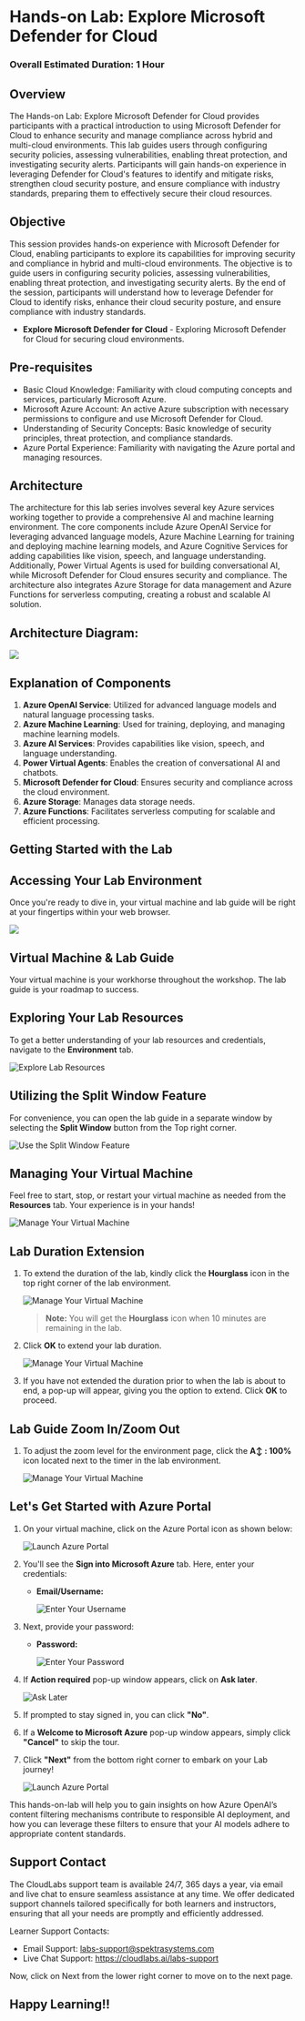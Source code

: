 # Hands-on Lab: Explore Microsoft Defender for Cloud

### Overall Estimated Duration: 1 Hour

## Overview
The Hands-on Lab: Explore Microsoft Defender for Cloud provides participants with a practical introduction to using Microsoft Defender for Cloud to enhance security and manage compliance across hybrid and multi-cloud environments. This lab guides users through configuring security policies, assessing vulnerabilities, enabling threat protection, and investigating security alerts. Participants will gain hands-on experience in leveraging Defender for Cloud's features to identify and mitigate risks, strengthen cloud security posture, and ensure compliance with industry standards, preparing them to effectively secure their cloud resources.

## Objective

This session provides hands-on experience with Microsoft Defender for Cloud, enabling participants to explore its capabilities for improving security and compliance in hybrid and multi-cloud environments. The objective is to guide users in configuring security policies, assessing vulnerabilities, enabling threat protection, and investigating security alerts. By the end of the session, participants will understand how to leverage Defender for Cloud to identify risks, enhance their cloud security posture, and ensure compliance with industry standards.

- **Explore Microsoft Defender for Cloud** - Exploring Microsoft Defender for Cloud for securing cloud environments.

## Pre-requisites

- Basic Cloud Knowledge: Familiarity with cloud computing concepts and services, particularly Microsoft Azure.
- Microsoft Azure Account: An active Azure subscription with necessary permissions to configure and use Microsoft Defender for Cloud.
- Understanding of Security Concepts: Basic knowledge of security principles, threat protection, and compliance standards.
- Azure Portal Experience: Familiarity with navigating the Azure portal and managing resources.

## Architecture
The architecture for this lab series involves several key Azure services working together to provide a comprehensive AI and machine learning environment. The core components include Azure OpenAI Service for leveraging advanced language models, Azure Machine Learning for training and deploying machine learning models, and Azure Cognitive Services for adding capabilities like vision, speech, and language understanding. Additionally, Power Virtual Agents is used for building conversational AI, while Microsoft Defender for Cloud ensures security and compliance. The architecture also integrates Azure Storage for data management and Azure Functions for serverless computing, creating a robust and scalable AI solution.

## Architecture Diagram:

![](../media/Azure-AI-arch.png)

## Explanation of Components

1. **Azure OpenAI Service**: Utilized for advanced language models and natural language processing tasks.
2. **Azure Machine Learning**: Used for training, deploying, and managing machine learning models.
3. **Azure AI Services**: Provides capabilities like vision, speech, and language understanding.
4. **Power Virtual Agents**: Enables the creation of conversational AI and chatbots.
5. **Microsoft Defender for Cloud**: Ensures security and compliance across the cloud environment.
6. **Azure Storage**: Manages data storage needs.
7. **Azure Functions**: Facilitates serverless computing for scalable and efficient processing.

## Getting Started with the Lab
 
## Accessing Your Lab Environment
 
Once you're ready to dive in, your virtual machine and lab guide will be right at your fingertips within your web browser.

   ![](../media/labguide-02902.png)

## Virtual Machine & Lab Guide
 
Your virtual machine is your workhorse throughout the workshop. The lab guide is your roadmap to success.
 
## Exploring Your Lab Resources
 
To get a better understanding of your lab resources and credentials, navigate to the **Environment** tab.
 
   ![Explore Lab Resources](../media/envdetails.png)
 
## Utilizing the Split Window Feature
 
For convenience, you can open the lab guide in a separate window by selecting the **Split Window** button from the Top right corner.
 
 ![Use the Split Window Feature](../media/envdetails-1.png)
 
## Managing Your Virtual Machine
 
Feel free to start, stop, or restart your virtual machine as needed from the **Resources** tab. Your experience is in your hands!
 
![Manage Your Virtual Machine](../media/res.png)

## Lab Duration Extension

1. To extend the duration of the lab, kindly click the **Hourglass** icon in the top right corner of the lab environment. 

    ![Manage Your Virtual Machine](../media/gext.png)

    >**Note:** You will get the **Hourglass** icon when 10 minutes are remaining in the lab.

2. Click **OK** to extend your lab duration.
 
   ![Manage Your Virtual Machine](../media/gext2.png)

3. If you have not extended the duration prior to when the lab is about to end, a pop-up will appear, giving you the option to extend. Click **OK** to proceed.

## Lab Guide Zoom In/Zoom Out

1. To adjust the zoom level for the environment page, click the **A↕ : 100%** icon located next to the timer in the lab environment.

   ![Manage Your Virtual Machine](../media/labzoom-1.png)


## Let's Get Started with Azure Portal

1. On your virtual machine, click on the Azure Portal icon as shown below:

   ![Launch Azure Portal](../media/labguide-0909.png)
   
1. You'll see the **Sign into Microsoft Azure** tab. Here, enter your credentials:
 
   - **Email/Username:** <inject key="AzureAdUserEmail"></inject>
 
       ![Enter Your Username](../media/sc900-image-1.png)
 
1. Next, provide your password:
 
   - **Password:** <inject key="AzureAdUserPassword"></inject>
 
       ![Enter Your Password](../media/sc900-image-2.png)

1. If **Action required** pop-up window appears, click on **Ask later**.

   ![Ask Later](../media/ask-later-01.png)
    
1. If prompted to stay signed in, you can click **"No"**.
 
1. If a **Welcome to Microsoft Azure** pop-up window appears, simply click **"Cancel"** to skip the tour.

1. Click **"Next"** from the bottom right corner to embark on your Lab journey!

   ![Launch Azure Portal](../media/sc900-image(3).png)

This hands-on-lab will help you to gain insights on how Azure OpenAI’s content filtering mechanisms contribute to responsible AI deployment, and how you can leverage these filters to ensure that your AI models adhere to appropriate content standards.

## Support Contact

The CloudLabs support team is available 24/7, 365 days a year, via email and live chat to ensure seamless assistance at any time. We offer dedicated support channels tailored specifically for both learners and instructors, ensuring that all your needs are promptly and efficiently addressed.

Learner Support Contacts:

- Email Support: labs-support@spektrasystems.com
- Live Chat Support: https://cloudlabs.ai/labs-support

Now, click on Next from the lower right corner to move on to the next page.

## Happy Learning!!